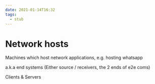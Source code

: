 ```yaml
---
date: 2021-01-14T16:32
tags: 
  - stub
---
```


# Network hosts

Machines which host network applications, e.g. hosting whatsapp

a.k.a end systems (Either source / receivers, the 2 ends of e2e coms)

Clients & Servers
